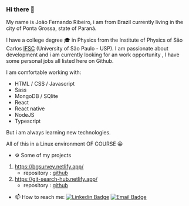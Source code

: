 ### Hi there 👋

My name is João Fernando Ribeiro, i am from Brazil currently living in the city of Ponta Grossa, state of Paraná.  

I have a college degree 🎓 in Physics from the Institute of Physics of São Carlos [IFSC](https://www2.ifsc.usp.br/portal-ifsc/ "IFSC") (University of São Paulo - USP). I am passionate about development and  i am currently looking for an work opportunity , I have some personal jobs all listed here on Github.

I am comfortable working with:
* HTML / CSS / Javascript
* Sass 
* MongoDB / SQlite
* React 
* React native 
* NodeJS
* Typescript

But i am always learning new technologies. 

All of this in a Linux environment OF COURSE 😀 

- ⚙️ Some of my projects
1. https://bgsurvey.netlify.app/ 
	* repository : [github](https://github.com/JoaoFernandoR/dspesquisa)
2. https://git-search-hub.netlify.app/
	* repository : [github](https://github.com/JoaoFernandoR/github-users)
  
- 📫 How to reach me:  [![Linkedin Badge](https://img.shields.io/badge/-LinkedIn-blue?style=flat-square&logo=Linkedin&logoColor=white&link=https://www.linkedin.com/in/joaofernandorib)](https://www.linkedin.com/in/joaofernandorib)  [![Email Badge](https://img.shields.io/badge/alumni.usp-contact_me-blueviolet?link=mailto:joao.amorim@alumni.usp.br?style=flat&logo=appveyo)](mailto:joao.amorim@alumni.usp.br)
